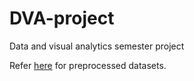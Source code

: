 # DVA-project
Data and visual analytics semester project


Refer [here](https://gtvault-my.sharepoint.com/:f:/g/personal/dk305_gatech_edu/EqppJrz9mDVPthqseJ0l-P8BmxePwsLxgkzJ8-5rC4rtXw?e=jRBnFT) for preprocessed datasets. 
